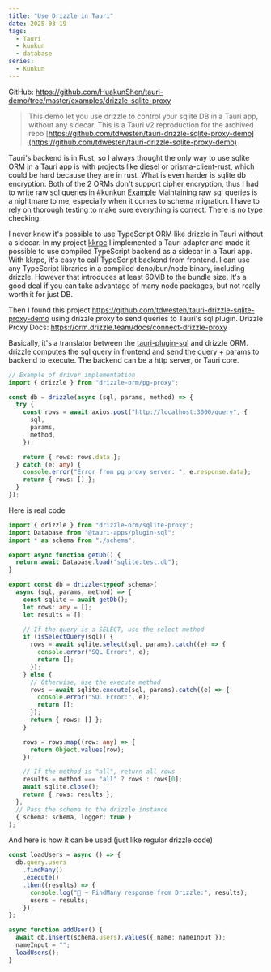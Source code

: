 ```yaml
---
title: "Use Drizzle in Tauri"
date: 2025-03-19
tags:
  - Tauri
  - kunkun
  - database
series:
  - Kunkun
---
```


GitHub: https://github.com/HuakunShen/tauri-demo/tree/master/examples/drizzle-sqlite-proxy

> This demo let you use drizzle to control your sqlite DB in a Tauri app, without any sidecar.
> This is a Tauri v2 reproduction for the archived repo [https://github.com/tdwesten/tauri-drizzle-sqlite-proxy-demo](https://github.com/tdwesten/tauri-drizzle-sqlite-proxy-demo)

Tauri's backend is in Rust, so I always thought the only way to use sqlite ORM in a Tauri app is with projects like [diesel](https://diesel.rs/) or [prisma-client-rust](https://github.com/Brendonovich/prisma-client-rust), which could be hard because they are in rust.
What is even harder is sqlite db encryption. Both of the 2 ORMs don't support cipher encryption, thus I had to write raw sql queries in #kunkun [Example](https://github.com/kunkunsh/kunkun/blob/c39e98258c3bf287e17ce3d3d143459b590d0976/packages/db/src/lib.rs#L119)
Maintaining raw sql queries is a nightmare to me, especially when it comes to schema migration.
I have to rely on thorough testing to make sure everything is correct. There is no type checking.

I never knew it's possible to use TypeScript ORM like drizzle in Tauri without a sidecar.
In my project [kkrpc](https://github.com/kunkunsh/kkrpc) I implemented a Tauri adapter and made it possible to use compiled TypeScript backend as a sidecar in a Tauri app. With kkrpc, it's easy to call TypeScript backend from frontend. I can use any TypeScript libraries in a compiled deno/bun/node binary, including drizzle.
However that introduces at least 60MB to the bundle size. It's a good deal if you can take advantage of many node packages, but not really worth it for just DB.

Then I found this project https://github.com/tdwesten/tauri-drizzle-sqlite-proxy-demo using drizzle proxy to send queries to Tauri's sql plugin.
Drizzle Proxy Docs: https://orm.drizzle.team/docs/connect-drizzle-proxy

Basically, it's a translator between the [tauri-plugin-sql](https://crates.io/crates/tauri-plugin-sql) and drizzle ORM.
drizzle computes the sql query in frontend and send the query + params to backend to execute.
The backend can be a http server, or Tauri core.

```ts
// Example of driver implementation
import { drizzle } from "drizzle-orm/pg-proxy";

const db = drizzle(async (sql, params, method) => {
  try {
    const rows = await axios.post("http://localhost:3000/query", {
      sql,
      params,
      method,
    });

    return { rows: rows.data };
  } catch (e: any) {
    console.error("Error from pg proxy server: ", e.response.data);
    return { rows: [] };
  }
});
```

Here is real code

```ts
import { drizzle } from "drizzle-orm/sqlite-proxy";
import Database from "@tauri-apps/plugin-sql";
import * as schema from "./schema";

export async function getDb() {
  return await Database.load("sqlite:test.db");
}

export const db = drizzle<typeof schema>(
  async (sql, params, method) => {
    const sqlite = await getDb();
    let rows: any = [];
    let results = [];

    // If the query is a SELECT, use the select method
    if (isSelectQuery(sql)) {
      rows = await sqlite.select(sql, params).catch((e) => {
        console.error("SQL Error:", e);
        return [];
      });
    } else {
      // Otherwise, use the execute method
      rows = await sqlite.execute(sql, params).catch((e) => {
        console.error("SQL Error:", e);
        return [];
      });
      return { rows: [] };
    }

    rows = rows.map((row: any) => {
      return Object.values(row);
    });

    // If the method is "all", return all rows
    results = method === "all" ? rows : rows[0];
    await sqlite.close();
    return { rows: results };
  },
  // Pass the schema to the drizzle instance
  { schema: schema, logger: true }
);
```

And here is how it can be used (just like regular drizzle code)

```ts
const loadUsers = async () => {
  db.query.users
    .findMany()
    .execute()
    .then((results) => {
      console.log("🚀 ~ FindMany response from Drizzle:", results);
      users = results;
    });
};

async function addUser() {
  await db.insert(schema.users).values({ name: nameInput });
  nameInput = "";
  loadUsers();
}
```
